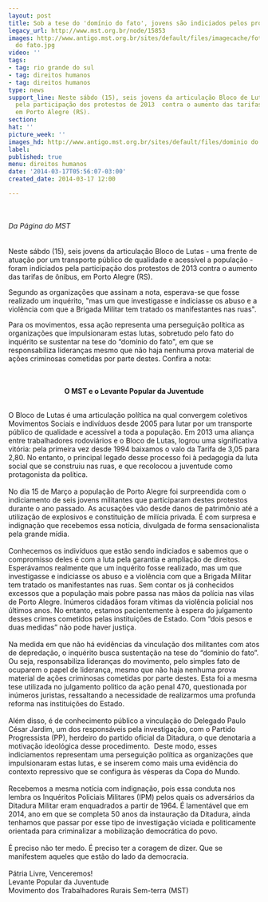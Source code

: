 ```yaml
---
layout: post
title: Sob a tese do 'domínio do fato', jovens são indiciados pelos protestos de 2013
legacy_url: http://www.mst.org.br/node/15853
images: http://www.antigo.mst.org.br/sites/default/files/imagecache/foto_destaque/dominio
  do fato.jpg
video: ''
tags:
- tag: rio grande do sul
- tag: direitos humanos
- tag: direitos humanos
type: news
support_line: Neste sábdo (15), seis jovens da articulação Bloco de Lutas foram indiciados
  pela participação dos protestos de 2013  contra o aumento das tarifas de ônibus,
  em Porto Alegre (RS).
section: 
hat: ''
picture_week: ''
images_hd: http://www.antigo.mst.org.br/sites/default/files/dominio do fato.jpg
label: 
published: true
menu: direitos humanos
date: '2014-03-17T05:56:07-03:00'
created_date: 2014-03-17 12:00

---
```

<p><br><em><br>Da Página do MST<br><br></em><br>Neste sábdo (15), seis jovens da articulação Bloco de Lutas - uma frente de atuação por um transporte público de qualidade e acessível a população - foram indiciados pela participação dos protestos de 2013 contra o aumento das tarifas de ônibus, em Porto Alegre (RS).</p><p>Segundo as organizações que assinam a nota, esperava-se que fosse realizado um inquérito, "mas um que  investigasse e indiciasse os abuso e a violência com que a Brigada  Militar tem tratado os manifestantes nas ruas".</p><p>Para os movimentos, essa ação representa uma perseguição política as organizações que impulsionaram estas lutas, sobretudo pelo fato do inquérito se sustentar na tese do “domínio do fato", em que se  responsabiliza lideranças mesmo que não haja nenhuma prova material de ações  criminosas cometidas por parte destes. Confira a nota:</p><p style="text-align: center;"><br><br><strong>O MST e o Levante Popular da Juventude </strong></p><p><br>O Bloco de Lutas é uma articulação política na qual convergem coletivos Movimentos Sociais e indivíduos desde 2005 para lutar por um transporte público de qualidade e acessível a toda a população. Em 2013 uma aliança entre trabalhadores rodoviários e o Bloco de Lutas, logrou uma significativa vitória: pela primeira vez desde 1994 baixamos o valo da Tarifa de 3,05 para 2,80. No entanto, o principal legado desse processo foi à pedagogia da luta social que se construiu nas ruas, e que recolocou a juventude como protagonista da política.<br><br>No dia 15 de Março a população de Porto Alegre foi surpreendida com o indiciamento de seis jovens militantes que participaram destes protestos durante o ano passado. As acusações vão desde danos de patrimônio até a utilização de explosivos e constituição de milícia privada. É com surpresa e indignação que recebemos essa notícia, divulgada de forma sensacionalista pela grande mídia.<br><br>Conhecemos os indivíduos que estão sendo indiciados e sabemos que o compromisso deles é com a luta pela garantia e ampliação de direitos. Esperávamos realmente que um inquérito fosse realizado, mas um que investigasse e indiciasse os abuso e a violência com que a Brigada Militar tem tratado os manifestantes nas ruas. Sem contar os já conhecidos excessos que a população mais pobre passa nas mãos da polícia nas vilas de Porto Alegre. Inúmeros cidadãos foram vítimas da violência policial nos últimos anos. No entanto, estamos pacientemente à espera do julgamento desses crimes cometidos pelas instituições de Estado. Com “dois pesos e duas medidas” não pode haver justiça.<br><br>Na medida em que não há evidências da vinculação dos militantes com atos de depredação, o inquérito busca sustentação na tese do “domínio do fato”. Ou seja, responsabiliza lideranças do movimento, pelo simples fato de ocuparem o papel de liderança, mesmo que não haja nenhuma prova material de ações criminosas cometidas por parte destes. Esta foi a mesma tese utilizada no julgamento politico da ação penal 470, questionada por inúmeros juristas, ressaltando a necessidade de realizarmos uma profunda reforma nas instituições do Estado.<br><br>Além disso, é de conhecimento público a vinculação do Delegado Paulo César Jardim, um dos responsáveis pela investigação, com o Partido Progressista (PP), herdeiro do partido oficial da Ditadura, o que denotaria a motivação ideológica desse procedimento.&nbsp; Deste modo, esses indiciamentos representam uma perseguição política as organizações que impulsionaram estas lutas, e se inserem como mais uma evidência do contexto repressivo que se configura às vésperas da Copa do Mundo.&nbsp; <br><br>Recebemos a mesma notícia com indignação, pois essa conduta nos lembra os Inquéritos Policiais Militares (IPM) pelos quais os adversários da Ditadura Militar eram enquadrados a partir de 1964. É lamentável que em 2014, ano em que se completa 50 anos da instauração da Ditadura, ainda tenhamos que passar por esse tipo de investigação viciada e politicamente orientada para criminalizar a mobilização democrática do povo. <br><br>É preciso não ter medo. É preciso ter a coragem de dizer. Que se manifestem aqueles que estão do lado da democracia.<br><br>Pátria Livre, Venceremos!<br>Levante Popular da Juventude<br>Movimento dos Trabalhadores Rurais Sem-terra (MST)<br>&nbsp;</p><p>&nbsp;</p>
